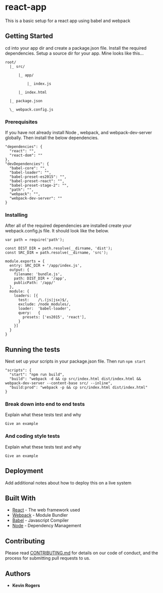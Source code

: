 # react-app

This is a basic setup for a react app using babel and webpack

## Getting Started

cd into your app dir and create a package.json file. Install the required dependencies. Setup a source dir for your app. Mine looks like this...

```
root/
  |_ src/

      |_ app/

          |_ index.js

      |_ index.html

  |_ package.json

  \_ webpack.config.js

```

### Prerequisites

If you have not already install Node , webpack, and webpack-dev-server globally. Then install the below dependencies.

```
"dependencies": {
  "react": "",
  "react-dom": ""
},
"devDependencies": {
  "babel-core": "",
  "babel-loader": "",
  "babel-preset-es2015": "",
  "babel-preset-react": "",
  "babel-preset-stage-2": "",
  "path": "",
  "webpack": "",
  "webpack-dev-server": ""
}
```

### Installing

After all of the required dependencies are installed create your webpack.config.js file. It should look like the below.

```
var path = require('path');

const DIST_DIR = path.resolve(__dirname, 'dist');
const SRC_DIR = path.resolve(__dirname, 'src');

module.exports = {
  entry: SRC_DIR + '/app/index.js',
  output: {
    filename: 'bundle.js',
    path: DIST_DIR + '/app',
    publicPath: '/app/'
  },
  module: {
    loaders: [{
      test:    /\.(js|jsx)$/,
      exclude: /node_modules/,
      loader:  'babel-loader',
      query:   {
        presets: ['es2015', 'react'],
      }
    }]
  }
}
```

## Running the tests

Next set up your scripts in your package.json file. Then run ```npm start```

```
"scripts": {
  "start": "npm run build",
  "build": "webpack -d && cp src/index.html dist/index.html && webpack-dev-server --content-base src/ --inline",
  "build:prod": "webpack -p && cp src/index.html dist/index.html"
}
```

### Break down into end to end tests

Explain what these tests test and why

```
Give an example
```

### And coding style tests

Explain what these tests test and why

```
Give an example
```

## Deployment

Add additional notes about how to deploy this on a live system

## Built With

* [React](https://facebook.github.io/react/) - The web framework used
* [Webpack](https://webpack.github.io/) - Module Bundler
* [Babel](http://babeljs.io/) - Javascript Compiler
* [Node](http://babeljs.io/) - Dependency Management

## Contributing

Please read [CONTRIBUTING.md](https://gist.github.com/PurpleBooth/b24679402957c63ec426) for details on our code of conduct, and the process for submitting pull requests to us.

## Authors

* **Kevin Rogers**
